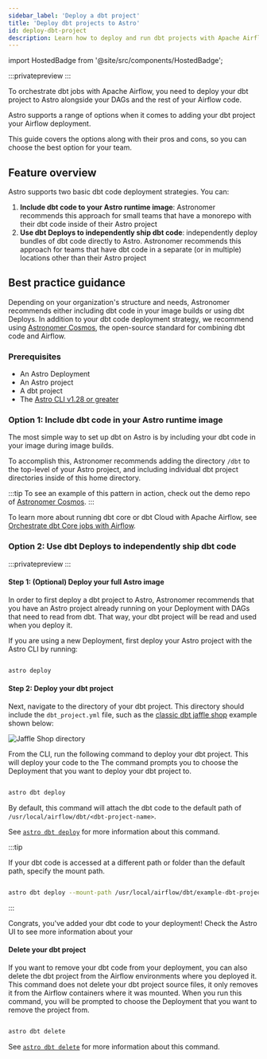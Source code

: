 ```yaml
---
sidebar_label: 'Deploy a dbt project'
title: 'Deploy dbt projects to Astro'
id: deploy-dbt-project
description: Learn how to deploy and run dbt projects with Apache Airflow on Astro.
---
```


import HostedBadge from '@site/src/components/HostedBadge';

<HostedBadge/>

:::privatepreview
:::

To orchestrate dbt jobs with Apache Airflow, you need to deploy your dbt project to Astro alongside your DAGs and the rest of your Airflow code.

Astro supports a range of options when it comes to adding your dbt project your Airflow deployment.

This guide covers the options along with their pros and cons, so you can choose the best option for your team.

## Feature overview

Astro supports two basic dbt code deployment strategies. You can:

1. **Include dbt code to your Astro runtime image**: Astronomer recommends this approach for small teams that have a monorepo with their dbt code inside of their Astro project
2. **Use dbt Deploys to independently ship dbt code**: independently deploy bundles of dbt code directly to Astro. Astronomer recommends this approach for teams that have dbt code in a separate (or in multiple) locations other than their Astro project

## Best practice guidance

Depending on your organization's structure and needs, Astronomer recommends either including dbt code in your image builds or using dbt Deploys. In addition to your dbt code deployment strategy, we recommend using [Astronomer Cosmos](https://www.astronomer.io/cosmos/), the open-source standard for combining dbt code and Airflow.

### Prerequisites

- An Astro Deployment
- An Astro project
- A dbt project
- The [Astro CLI v1.28 or greater](https://www.astronomer.io/docs/astro/cli/install-cli)

### Option 1: Include dbt code in your Astro runtime image

The most simple way to set up dbt on Astro is by including your dbt code in your image during image builds.

To accomplish this, Astronomer recommends adding the directory `/dbt` to the top-level of your Astro project, and including individual dbt project directories inside of this home directory.

:::tip
To see an example of this pattern in action, check out the demo repo of [Astronomer Cosmos](https://github.com/astronomer/cosmos-demo).
:::

To learn more about running dbt core or dbt Cloud with Apache Airflow, see [Orchestrate dbt Core jobs with Airflow](https://www.astronomer.io/docs/learn/airflow-dbt).

### Option 2: Use dbt Deploys to independently ship dbt code

:::privatepreview
:::

#### Step 1: (Optional) Deploy your full Astro image

In order to first deploy a dbt project to Astro, Astronomer recommends that you have an Astro project already running on your Deployment with DAGs that need to read from dbt. That way, your dbt project will be read and used when you deploy it.

If you are using a new Deployment, first deploy your Astro project with the Astro CLI by running:

```bash

astro deploy
```

#### Step 2: Deploy your dbt project

Next, navigate to the directory of your dbt project. This directory should include the `dbt_project.yml` file, such as the [classic dbt jaffle shop](https://github.com/dbt-labs/jaffle-shop-classic?tab=readme-ov-file) example shown below:

![Jaffle Shop directory](/img/docs/reset-password.png)

From the CLI, run the following command to deploy your dbt project. This will deploy your code to the The command prompts you to choose the Deployment that you want to deploy your dbt project to.

```bash

astro dbt deploy
```

By default, this command will attach the dbt code to the default path of `/usr/local/airflow/dbt/<dbt-project-name>`.

See [`astro dbt deploy`](https://www.astronomer.io/docs/astro/cli/astro-dbt-deploy) for more information about this command.

:::tip

If your dbt code is accessed at a different path or folder than the default path, specify the mount path.

```bash

astro dbt deploy --mount-path /usr/local/airflow/dbt/example-dbt-project
```

:::

Congrats, you've added your dbt code to your deployment! Check the Astro UI to see more information about your

#### Delete your dbt project

If you want to remove your dbt code from your deployment, you can also delete the dbt project from the Airflow environments where you deployed it. This command does not delete your dbt project source files, it only removes it from the Airflow containers where it was mounted. When you run this command, you will be prompted to choose the Deployment that you want to remove the project from.

```bash

astro dbt delete
```

See [`astro dbt delete`](https://www.astronomer.io/docs/astro/cli/astro-dbt-delete) for more information about this command.
